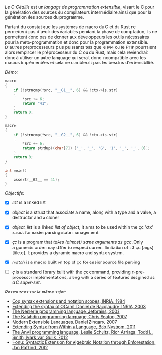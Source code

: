 *Le C-Cédille* est un *langage de programmation extensible*, visant le C pour la génération des sources du compilateurs intermédiaire ainsi que pour la génération des sources du programme.

Partant du constat que les systèmes de macro du C et du Rust ne permettent pas d'avoir des variables pendant la phase de compilation, ils ne permettent donc pas de donner aux développeurs les outils nécessaires pour la meta-programmation et donc pour la programmation extensible. D'autres préprocesseurs plus puissants tels que le M4 ou le PHP pourraient alors remplacer le préprocesseur du C ou du Rust, mais cela reviendrait donc à utiliser un autre language qui serait donc incompatible avec les macros implémentées et cela ne comblerait pas les besoins d'extensibilité.

*Démo:*

```C
macro
{
    if (!strncmp(*src, "__G1__", 6) && !ctx->is.str)
    {
        *src += 6;
        return "41";     
    }
    return 0;
}

macro
{
    if (!strncmp(*src, "__G2__", 6) && !ctx->is.str)
    {
        *src += 6;
        return strdup((char[7]) {'_', '_', 'G', '1', '_', '_', 0});     
    }
    return 0;
}

int main()
{
    assert(__G2__ == 41);
}
````

*Objectifs:*

- [x] *list*        is a linked list
- [x] *object*      is a struct that associate a name, along with a type and a value, a destructor and a cloner
- [x] *object_list* is a linked *list of object*, it aims to be used within the çc 'ctx' struct for easier parsing state management
- [x] *çc*          is a program that *takes (almost) same arguments as gcc*. Only arguments order may differ to respect
                    current limitation of : $ çc [args] [file.c]. It provides a dynamic macro and syntax system.
- [x] *match*       is a macro built on top of çc for easier source file parsing
- [ ] *ç*           is a standard library built with the çc command, providing c-pre-processor implementations, along with a series of
                    features desgined as *a C super-set*. 


*Ressources sur le même sujet:*

- [Coq syntax extensions and notation scopes, INRIA, 1984](https://coq.inria.fr/refman/user-extensions/syntax-extensions.html)
- [Extending the syntax of OCaml, Daniel de Rauglaudre, INRIA, 2003](https://caml.inria.fr/pub/docs/tutorial-camlp4/tutorial007.html)
- [The Nemerle programming language, Jetbrains, 2003](https://github.com/rsdn/nemerle/wiki/Syntax-extensions)
- [The Katahdin programming language, Chris Seaton, 2007](https://github.com/chrisseaton/katahdin/blob/master/demos/factorial.kat)
- [Modern Extensible Languages, Daniel Zingaro, 2007](http://www.cas.mcmaster.ca/sqrl/papers/SQRLreport47.pdf) 
- [Extending Syntax from Within a Language, Bob Nystrom, 2011](http://journal.stuffwithstuff.com/2011/02/13/extending-syntax-from-within-a-language/)
- [The Anvil programming language, Leslie Schultz, Rich Arriaga, Todd L. Smith, Mark van Gulik, 2012](https://www.availlang.org/about-avail/introduction/index.html)
- [Honu: Syntactic Extension for Algebraic Notation through Enforestation, Jon Rafkind, 2012](https://www.cs.utah.edu/plt/publications/gpce12-rf.pdf)

